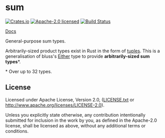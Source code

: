 # sum

[![Crates.io](https://img.shields.io/crates/v/sum.svg?maxAge=86400)](https://crates.io/crates/sum)
[![Apache-2.0 licensed](https://img.shields.io/crates/l/sum.svg?maxAge=2592000)](LICENSE.txt)
[![Build Status](https://travis-ci.com/alecmocatta/sum.svg?branch=master)](https://travis-ci.com/alecmocatta/sum)

[Docs](https://docs.rs/sum/0.1.0)

General-purpose sum types.

Arbitrarily-sized product types exist in Rust in the form of [tuples](https://doc.rust-lang.org/std/primitive.tuple.html). This is a generalisation of bluss's [Either](https://docs.rs/either/1.5.0/either/enum.Either.html) type to provide **arbitrarily-sized sum types**\*.

\* Over up to 32 types.

## License
Licensed under Apache License, Version 2.0, ([LICENSE.txt](LICENSE.txt) or http://www.apache.org/licenses/LICENSE-2.0).

Unless you explicitly state otherwise, any contribution intentionally submitted for inclusion in the work by you, as defined in the Apache-2.0 license, shall be licensed as above, without any additional terms or conditions.
